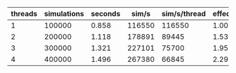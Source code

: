 | threads |simulations | seconds | sim/s | sim/s/thread | effectiveness | efficiency |
| ----- | ----- | - | ----- | ----- | ---- | ---- |
| 1 | 100000 | 0.858 | 116550 | 116550 | 1.00 | 1.00 |
| 2 | 200000 | 1.118 | 178891 |  89445 | 1.53 | 0.77 |
| 3 | 300000 | 1.321 | 227101 |  75700 | 1.95 | 0.65 |
| 4 | 400000 | 1.496 | 267380 |  66845 | 2.29 | 0.57 |
